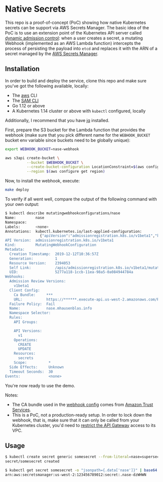 # Native Secrets 

This repo is a proof-of-concept (PoC) showing how native Kubernetes secrets can be support via AWS Secrets Manager. The basic idea of the PoC is to use an extension point of the Kubernetes API server called [dynamic admission control](https://kubernetes.io/docs/reference/access-authn-authz/extensible-admission-controllers/): when a user creates a secret, a mutating Webhook (implemented as an AWS Lambda function) intercepts the process of persisting the payload into `etcd` and replaces it with the ARN of a secret managed by the [AWS Secrets Manager](https://aws.amazon.com/secrets-manager/).

## Installation

In order to build and deploy the service, clone this repo and make sure you've got the following available, locally:

- The [aws](https://docs.aws.amazon.com/cli/latest/userguide/cli-chap-install.html) CLI
- The [SAM CLI](https://github.com/awslabs/aws-sam-cli)
- Go 1.12 or above
- A Kubernetes 1.14 cluster or above with `kubectl` configured, locally

Additionally, I recommend that you have [jq](https://stedolan.github.io/jq/download/) installed.

First, prepare the S3 bucket for the Lambda function that provides the webhook (make sure that you pick different name for the `WEBHOOK_BUCKET` bucket env variable since buckets need to be globally unique):

```sh
export WEBHOOK_BUCKET=nase-webhook

aws s3api create-bucket \
          --bucket $WEBHOOK_BUCKET \
          --create-bucket-configuration LocationConstraint=$(aws configure get region) \
          --region $(aws configure get region)
```

Now, to install the webhook, execute:

```sh
make deploy
``` 

To verify if all went well, compare the output of the following command with your own output:

```sh
$ kubectl describe mutatingwebhookconfigurations/nase
Name:         nase
Namespace:
Labels:       <none>
Annotations:  kubectl.kubernetes.io/last-applied-configuration:
                {"apiVersion":"admissionregistration.k8s.io/v1beta1","kind":"MutatingWebhookConfiguration","metadata":{"annotations":{},"name":"nase"},"we...
API Version:  admissionregistration.k8s.io/v1beta1
Kind:         MutatingWebhookConfiguration
Metadata:
  Creation Timestamp:  2019-12-12T10:36:57Z
  Generation:          1
  Resource Version:    2394053
  Self Link:           /apis/admissionregistration.k8s.io/v1beta1/mutatingwebhookconfigurations/nase
  UID:                 5277a118-1ccb-11ea-98a5-0a084944784a
Webhooks:
  Admission Review Versions:
    v1beta1
  Client Config:
    Ca Bundle:     ***
    URL:           https://******.execute-api.us-west-2.amazonaws.com/Prod/webhook
  Failure Policy:  Fail
  Name:            nase.mhausenblas.info
  Namespace Selector:
  Rules:
    API Groups:

    API Versions:
      v1
    Operations:
      CREATE
      UPDATE
    Resources:
      secrets
    Scope:          *
  Side Effects:     Unknown
  Timeout Seconds:  30
Events:             <none>
```

You're now ready to use the demo. 

Notes:

- The CA bundle used in the [webhook config](webhook-config-template.yaml) comes from [Amazon Trust Services](https://www.amazontrust.com/repository/).
- This is a PoC, not a production-ready setup. In order to lock down the webhook, that is, make sure that it can only be called from your Kubernetes cluster, you'd need to [restrict the API Gateway](https://aws.amazon.com/blogs/compute/introducing-amazon-api-gateway-private-endpoints/) access to its VPC.

## Usage

```sh
$ kubectl create secret generic somesecret --from-literal=nase=supersecret
secret/somesecret created

$ kubectl get secret somesecret -o "jsonpath={.data['nase']}" | base64 -D
arn:aws:secretsmanager:us-west-2:123456789012:secret:.nase-dzWHWN
```